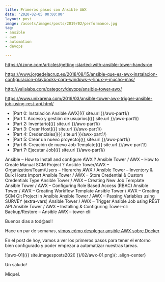 ```yaml
---
title: Primeros pasos con Ansible AWX
date: '2020-02-05 00:00:00'
layout: post
image: /assets/images/posts/2019/02/performance.jpg
tag:
- ansible
- awx
- automation
- devops

---
```


https://dzone.com/articles/getting-started-with-ansible-tower-hands-on

https://www.jorgedelacruz.es/2018/08/15/ansible-que-es-awx-instalacion-configuracion-playbooks-para-windows-y-linux-y-mucho-mas/

http://yallalabs.com/category/devops/ansible-tower-awx/

https://www.unixarena.com/2019/03/ansible-tower-awx-trigger-ansible-job-using-rest-api.html/

- [Part 0: Instalación Ansible AWX]({{ site.url }}/awx-part1/)
- [Part 1: Acceso y gestión de usuarios]({{ site.url }}/awx-part1/)
- [Part 2: Inventario]({{ site.url }}/awx-part1/)
- [Part 3: Crear Host]({{ site.url }}/awx-part1/)
- [Part 4: Credenciales]({{ site.url }}/awx-part1/)
- [Part 5: Crear un nuevo proyecto]({{ site.url }}/awx-part1/)
- [Part 6: Creación de nuevo Job Template]({{ site.url }}/awx-part1/)
- [Part 7: Ejecutar Job]({{ site.url }}/awx-part1/)



Ansible – How to Install and configure AWX ?
Ansible Tower / AWX – How to Create Manual SCM Project ?
Ansible Tower/AWX – Organization/Team/Users – Hierarchy
AWX / Ansible Tower – Inventory & Bulk Hosts Import
Ansible Tower / AWX – Store Credential & Custom Credentials Type
Ansible Tower / AWX – Creating New Job Template
Ansible Tower / AWX – Configuring Role Based Access (RBAC)
Ansible Tower / AWX – Creating Workflow Template
Ansible Tower / AWX – Creating SCM Git Project in Ansible
Ansible Tower / AWX – Passing Variables using SURVEY (extra-vars)
Ansible Tower / AWX – Trigger Ansible Job using REST API
Ansible Tower / AWX – Installing & Configuring Tower-cli
Backup/Restore – Ansible AWX – tower-cli


Buenos dias a tod@as!!

Hace un par de semanas, [vimos cómo desplegar ansible AWX sobre Docker](https://miquelmariano.github.io/2020/01/15/instalacion-ansible-awx-docker-centos7/)

En el post de hoy, vamos a ver los primeros pasos para tener el entorno bien configurado y poder empezar a automatizar nuestras tareas.

![awx-01]({{ site.imagesposts2020 }}/02/awx-01.png){: .align-center}

Un saludo!

Miquel.


